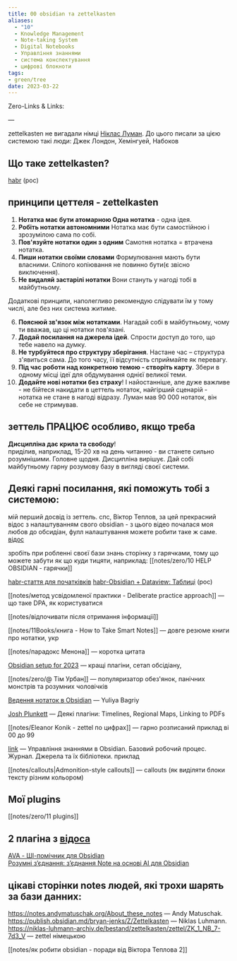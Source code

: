 ```yaml
---
title: 00 obsidian та zettelkasten
aliases:
  - "10"
  - Knowledge Management
  - Note-taking System
  - Digital Notebooks
  - Управління знаннями
  - система конспектування
  - цифрові блокноти
tags:
- green/tree
date: 2023-03-22
---
```

Zero-Links & Links:  

—  

zettelkasten не вигадали німці [Ніклас Луман](https://uk.wikipedia.org/wiki/%D0%9D%D1%96%D0%BA%D0%BB%D0%B0%D1%81_%D0%9B%D1%83%D0%BC%D0%B0%D0%BD). До цього писали за цією системою такі люди: Джек Лондон, Хемінгуей, Набоков  

## Що таке zettelkasten?  
[habr](https://habr.com/ru/post/508672/) (рос)

## принципи цеттеля - zettelkasten  

1. **Нотатка має бути атомарною Одна нотатка** - одна ідея.  
2. **Робіть нотатки автономними** Нотатка має бути самостійною і зрозумілою сама по собі.  
3. **Пов'язуйте нотатки один з одним** Самотня нотатка = втрачена нотатка.  
4. **Пиши нотатки своїми словами** Формулювання мають бути власними. Сліпого копіювання не повинно бути(є звісно виключення).  
5. **Не видаляй застарілі нотатки** Вони стануть у нагоді тобі в майбутньому.  
  
Додаткові принципи, наполегливо рекомендую слідувати їм у тому числі, але без них система житиме.  
  
6. **Пояснюй зв'язок між нотатками**. Нагадай собі в майбутньому, чому ти вважав, що ці нотатки пов'язані.
7. **Додай посилання на джерела ідей**. Спрости доступ до того, що тебе навело на думку.
8. **Не турбуйтеся про структуру зберігання**. Настане час – структура з'явиться сама. До того часу, її відсутність сприймайте як перевагу.
9. **Під час роботи над конкретною темою - створіть карту**. Збери в одному місці ідеї для обдумування однієї великої теми.
10. **Додайте нові нотатки без страху**! І найостанніше, але дуже важливе - не бійтеся накидати в цеттель нотаток, найгірший сценарій - нотатка не стане в нагоді відразу. Луман мав 90 000 нотаток, він себе не стримував.  



## зеттель **ПРАЦЮЄ** особливо, якщо треба  
  
**Дисципліна дає крила та свободу**!  
приділив, наприклад, 15-20 хв на день читанню - ви станете сильно розумнішими. Головне щодня. Дисципліна вирішує. Дай собі майбутньому гарну розумову базу в вигляді своєї системи.  
  
## Деякі гарні посилання, які поможуть тобі з системою:  


мій перший досвід із зеттель. спс, Віктор Теплов, за цей прекрасний відос з налаштуванням свого obsidian - з цього відео почалася моя любов до обсидіан, фулл налаштування можете робити таке ж саме.  [відос](https://youtu.be/PiS3pRRj994)  

зробіть при робленні своєї бази знань сторінку з гарячками, тому що можете забути як що куди тицяти, наприклад: [[notes/zero/10 HELP OBSIDIAN - гарячки]]  

[habr-стаття для початківків](https://habr.com/ru/post/711884/)  [habr-Obsidian + Dataview: Таблиці](https://habr.com/ru/post/710356/)  (рос)  

[[notes/метод усвідомленої практики - Deliberate practice approach]]  — що таке DPA, як користуватися

[[notes/відпочивати після отримання інформації]]  

[[notes/11Books/книга - How to Take Smart Notes]]  — довге резюме книги про нотатки, укр

[[notes/парадокс Менона]]  — коротка цитата

[Obsidian setup for 2023](https://youtu.be/ym26gT798lQ)  — кращі плагіни, сетап обcідіану, 

[[notes/zero/@ Тім Урбан]]  — популяризатор обез'янок, панічних монстрів та розумних чоловічків 

[Ведення нотаток в Obsidian](https://youtu.be/n5klioVz7FM) — Yuliya Bagriy

[Josh Plunkett](https://www.youtube.com/@JoshPlunkett/videos)  — Деякі плагіни: Timelines, Regional Maps, Linking to PDFs  

[[notes/Eleanor Konik - zettel по цифрах]] — гарно розписаний приклад ві 00 до 99

[link](https://habr.com/ru/articles/711884/) — Управління знаннями в Obsidian. Базовий робочий процес. Журнал. Джерела та їх бібліотеки. приклад

[[notes/callouts|Admonition-style callouts]]  — callouts (як виділяти блоки тексту різним кольором)


## Мої plugins
[[notes/zero/11 plugins]]

## 2 плагіна з [відоса](https://youtu.be/vih2wh3SuAw?t=350)
[AVA - ШІ-помічник для Obsidian](https://github.com/louis030195/obsidian-ava)  
[Розумні з’єднання: з’єднання Note на основі AI для Obsidian](https://github.com/brianpetro/obsidian-smart-connections)  

## цікаві сторінки notes людей, які трохи шарять за бази данних:  
https://notes.andymatuschak.org/About_these_notes  —  Andy Matuschak.  
https://publish.obsidian.md/bryan-jenks/Z/Zettelkasten — Niklas Luhmann.  
https://niklas-luhmann-archiv.de/bestand/zettelkasten/zettel/ZK_1_NB_7-7d3_V — zettel німецькою  


[[notes/як робити obsidian - поради від Віктора Теплова 2]]